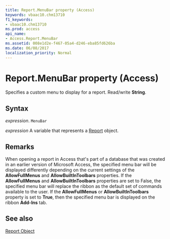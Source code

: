 ```yaml
---
title: Report.MenuBar property (Access)
keywords: vbaac10.chm13710
f1_keywords:
- vbaac10.chm13710
ms.prod: access
api_name:
- Access.Report.MenuBar
ms.assetid: 008e1d2e-f467-05a4-d246-eba85fd626ba
ms.date: 06/08/2017
localization_priority: Normal
---
```



# Report.MenuBar property (Access)

Specifies a custom menu to display for a report. Read/write  **String**.


## Syntax

_expression_. `MenuBar`

_expression_ A variable that represents a [Report](Access.Report.md) object.


## Remarks

When opening a report in Access that's part of a database that was created in an earlier version of Microsoft Access, the specified menu bar will be displayed differently depending on the current settings of the  **AllowFullMenus** and **AllowBuiltInToolbars** properties. If the **AllowFullMenus** and **AllowBuiltInToolbars** properties are set to False, the specified menu bar will replace the ribbon as the default set of commands available to the user. If the **AllowFullMenus** or **AllowBuiltInToolbars** property is set to **True**, then the specified menu bar is displayed on the ribbon **Add-Ins** tab.


## See also


[Report Object](Access.Report.md)

